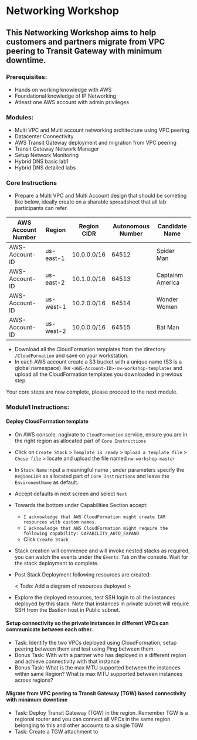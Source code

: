 # Networking Workshop

## This Networking Workshop aims to help customers and partners migrate from VPC peering to Transit Gateway with minimum downtime.

### Prerequisites:
* Hands on working knowledge with AWS
* Foundational knowledge of IP Networking
* Atleast one AWS account with admin privileges

### Modules:
* Multi VPC and Multi account networking architecture using VPC peering
* Datacenter Connectivity
* AWS Transit Gateway deployment and migration from VPC peering 
* Transit Gateway Network Manager
* Setup Network Monitoring
* Hybrid DNS basic lab1
* Hybrid DNS detailed labs
  
### Core Instructions 
 * Prepare a Multi VPC and Multi Account design that should be someting like below, ideally create on a sharable spreadsheet that all lab participants can refer.

AWS Account Number | Region | Region CIDR | Autonomous Number| Candidate Name
-------------------|--------|-------------|------------------|---------------
AWS-Account-ID| us-east-1 |  10.0.0.0/16 | 64512| Spider Man
AWS-Account-ID| us-east-2 |  10.1.0.0/16 | 64513| Captainm America
AWS-Account-ID| us-west-1 |  10.2.0.0/16 | 64514| Wonder Women
AWS-Account-ID| us-west-2 |  10.0.0.0/16 | 64515| Bat Man
 
* Download all the CloudFormation templates from the directory `/CloudFormation` and save on your workstation. 
* In each AWS account create a S3 bucket with a unique name (S3 is a global namespace) like `<AWS-Account-ID>-nw-workshop-templates` and upload all the CloudFormation templates you downloaded in previous step.

Your core steps are now complete, please proceed to the next module.

### Module1 Instructions:  
#### Deploy CloudFormation template
* On AWS console, nagivate to `CloudFormation` service, ensure you are in the right region as allocated part of `Core Instructions`
* Click on `Create Stack` > `Template is ready` > `Upload a template file` > `Chose file` > locate and upload the file named `nw-workshop-master`
*  In `Stack Name` input a meaningful name , under parameters specify the `RegionCIDR` as allocated part of `Core Instructions` and leave the `EnvironemtName` as default.
* Accept defaults in next screen and select `Next`
* Towards the bottom under Capabilities Section accept:
    * `I acknowledge that AWS CloudFormation might create IAM resources with custom names.` 
    * `I acknowledge that AWS CloudFormation might require the following capability: CAPABILITY_AUTO_EXPAND` 
    *  Click `Create Stack`
* Stack creation will commence and will invoke nested stacks as required, you can watch the events  under the `Events Tab` on the console. Wait for the stack deployment to complete.
* Post Stack Deployment following resources are created:

    < Todo: Add a diagram of resources deployed > 
* Explore the deployed resources, test SSH login to all the instances deployed by this stack. Note that instances in private subnet will require SSH from the Bastion host in Public subnet.
#### Setup connectivity so the private instances in different VPCs can communicate between each other.
* Task: Identify the two VPCs deployed using CloudFormation, setup peering between them and test using Ping between them
* Bonus Task: With with a partner who has deployed in a different region and achieve connectivity with that instance
* Bonus Task: What is the max MTU supported between the instances within same Region? What is max MTU supported between instances across regions?

#### Migrate from VPC peering to Transit Gateway (TGW) based connectivity with minimum downtime
 
* Task: Deploy Transit Gateway (TGW) in the region. Remember TGW is a regional router and you can connect all VPCs in the same region belonging to this and other accounts to a single TGW
* Task: Create a TGW attachment to 